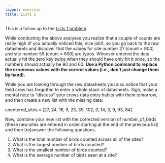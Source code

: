 ```yaml
---
layout: exercise
title: Lists 2
---
```


This is a follow up to the [Lists 1 problem](/exercises/lists-1).

While conducting the above analyses you realize that a couple of counts
are really high (if you actually noticed this; nice job!), so you go
back to the raw datasheets and discover that the values for site number
27 (count = 900) and site number 59 (count = 600) are typos. Whoever
entered the data actually hit the zero key twice when they should have
only hit it once, so the numbers should actually be 90 and 60. **Use a
Python command to replace the erroneous values with the correct values
(i.e., don't just change them by hand).**

While you are looking through the raw datasheets you also notice that
your field crew has forgotten to enter a whole stack of datasheets.
Sigh, make a mental note to "discuss" your crews data entry habits with
them tomorrow, and then create a new list with the missing data:

unentered\_sites = [27, 24, 16, 9, 23, 39, 102, 0, 14, 3, 9, 93, 64]

Now, combine your new list with the corrected version of
number\_of\_birds (these new sites are entered in order starting at the
end of the previous list) and then (re)answer the following questions.

1.  What is the total number of birds counted across all of the sites?
2.  What is the largest number of birds counted?
3.  What is the smallest number of birds counted?
4.  What is the average number of birds seen at a site?


